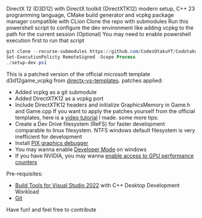 DirectX 12 (D3D12) with DirectX toolkit (DirectXTK12) modern setup, C++ 23 programming language, CMake build generator and vcpkg package manager compatible with CLion
Clone the repo with submodules
Run this powershell script to configure the dev environment like adding vcpkg to the path for the current session (Optional)
You may need to enable powershell execution first to run that script
```ps1
git clone --recurse-submodules https://github.com/CodesOtakuYT/CodotakuDirectXTK
Set-ExecutionPolicty RemoteSigned -Scope Process
./setup-dev.ps1 
```
This is a patched version of the official microsoft template d3d12game_vcpkg from [directx-vs-templates](https://github.com/walbourn/directx-vs-templates/tree/88d18638e66f8e2cd61bc743753fd6b5bf7cd83c/d3d12game_vcpkg). patches applied:
- Added vcpkg as a git submodule
- Added DirectXTK12 as a vcpkg port
- Include DirectXTK12 headers and initialize GraphicsMemory in Game.h and Game.cpp
If you want to apply the patches yourself from the official templates, here is a [video tutorial](https://www.youtube.com/watch?v=Qhk7q06IZhM) I made.
some more tips:
- Create a Dev Drive filesystem (ReFS) for faster development comparable to linux filesystem. NTFS windows default filesystem is very inefficient for development
- Install [PIX graphics debugger](https://devblogs.microsoft.com/pix/download/)
- You may wanna enable [Developer Mode](https://learn.microsoft.com/en-us/windows/apps/get-started/enable-your-device-for-development) on windows
- If you have NVIDIA, you may wanna [enable access to GPU performance counters](https://www.nvidia.com/content/Control-Panel-Help/vLatest/en-us/mergedProjects/nvdev/To_enable_access_to_GPU_performance_counters_for_developrs.htm)

Pre-requisites:
- [Build Tools for Visual Studio 2022](https://visualstudio.microsoft.com/downloads/#build-tools-for-visual-studio-2022) with C++ Desktop Development Workload
- [Git](https://git-scm.com/downloads/win)

Have fun! and feel free to contribute

